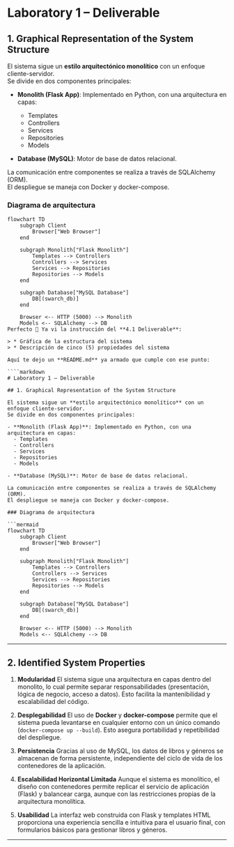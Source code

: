 # Laboratory 1 – Deliverable

## 1. Graphical Representation of the System Structure

El sistema sigue un **estilo arquitectónico monolítico** con un enfoque cliente-servidor.  
Se divide en dos componentes principales:

- **Monolith (Flask App)**: Implementado en Python, con una arquitectura en capas:  
  - Templates  
  - Controllers  
  - Services  
  - Repositories  
  - Models  

- **Database (MySQL)**: Motor de base de datos relacional.

La comunicación entre componentes se realiza a través de SQLAlchemy (ORM).  
El despliegue se maneja con Docker y docker-compose.

### Diagrama de arquitectura

```mermaid
flowchart TD
    subgraph Client
        Browser["Web Browser"]
    end

    subgraph Monolith["Flask Monolith"]
        Templates --> Controllers
        Controllers --> Services
        Services --> Repositories
        Repositories --> Models
    end

    subgraph Database["MySQL Database"]
        DB[(swarch_db)]
    end

    Browser <-- HTTP (5000) --> Monolith
    Models <-- SQLAlchemy --> DB
Perfecto 🙌 Ya vi la instrucción del **4.1 Deliverable**:

> * Gráfica de la estructura del sistema
> * Descripción de cinco (5) propiedades del sistema

Aquí te dejo un **README.md** ya armado que cumple con ese punto:

````markdown
# Laboratory 1 – Deliverable

## 1. Graphical Representation of the System Structure

El sistema sigue un **estilo arquitectónico monolítico** con un enfoque cliente-servidor.  
Se divide en dos componentes principales:

- **Monolith (Flask App)**: Implementado en Python, con una arquitectura en capas:  
  - Templates  
  - Controllers  
  - Services  
  - Repositories  
  - Models  

- **Database (MySQL)**: Motor de base de datos relacional.

La comunicación entre componentes se realiza a través de SQLAlchemy (ORM).  
El despliegue se maneja con Docker y docker-compose.

### Diagrama de arquitectura

```mermaid
flowchart TD
    subgraph Client
        Browser["Web Browser"]
    end

    subgraph Monolith["Flask Monolith"]
        Templates --> Controllers
        Controllers --> Services
        Services --> Repositories
        Repositories --> Models
    end

    subgraph Database["MySQL Database"]
        DB[(swarch_db)]
    end

    Browser <-- HTTP (5000) --> Monolith
    Models <-- SQLAlchemy --> DB
````

---

## 2. Identified System Properties

1. **Modularidad**
   El sistema sigue una arquitectura en capas dentro del monolito, lo cual permite separar responsabilidades (presentación, lógica de negocio, acceso a datos). Esto facilita la mantenibilidad y escalabilidad del código.

2. **Desplegabilidad**
   El uso de **Docker** y **docker-compose** permite que el sistema pueda levantarse en cualquier entorno con un único comando (`docker-compose up --build`). Esto asegura portabilidad y repetibilidad del despliegue.

3. **Persistencia**
   Gracias al uso de MySQL, los datos de libros y géneros se almacenan de forma persistente, independiente del ciclo de vida de los contenedores de la aplicación.

4. **Escalabilidad Horizontal Limitada**
   Aunque el sistema es monolítico, el diseño con contenedores permite replicar el servicio de aplicación (Flask) y balancear carga, aunque con las restricciones propias de la arquitectura monolítica.

5. **Usabilidad**
   La interfaz web construida con Flask y templates HTML proporciona una experiencia sencilla e intuitiva para el usuario final, con formularios básicos para gestionar libros y géneros.

---

